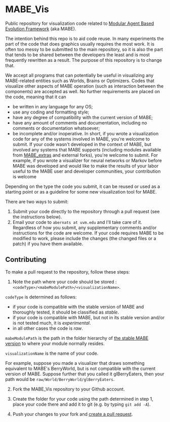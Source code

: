 # MABE_Vis

Public repository for visualization code related to [Modular Agent Based Evolution Framework](https://github.com/Hintzelab/MABE) (aka MABE).

The intention behind this repo is to aid code reuse. In many experiments the part of the code that does graphics usually requires the most work. It is often too messy to be submitted to the main repository, so it is also the part that tends to be shared between the developers the least and is most frequently rewritten as a result. The purpose of this repository is to change that.

We accept all programs that can potentially be useful in visualizing any MABE-related entities such as Worlds, Brains or Optimizers. Codes that visualize other aspects of MABE operation (such as interaction between the components) are accepted as well. No further requirements are placed on the code, meaning that it can
* be written in any language for any OS;
* use any coding and formatting style;
* have any degree of compatibility with the current version of MABE;
* have any amount of comments and documentation, including no comments or documentation whatsoever;
* be incomplete and/or inoperative.
In short, if you wrote a visualization code for any of the systems involved in MABE, you're welcome to submit. If your code wasn't developed in the context of MABE, but involved any systems that MABE supports (including modules available from [MABE_extras](https://github.com/Hintzelab/MABE_extras) and external forks), you're welcome to submit. For example, if you wrote a visualizer for neural networks or Markov before MABE was developed and would like to make the results of your labor useful to the MABE user and developer communities, your contribution is welcome

Depending on the type the code you submit, it can be reused or used as a starting point or as a guideline for some new visualization tool for MABE.

There are two ways to submit:
1. Submit your code directly to the repository through a pull request (see the instructions below).
2. Email your code to `abernats at uvm.edu` and I'll take care of it.
Regardless of how you submit, any supplementary comments and/or instructions for the code are welcome. If your code requires MABE to be modified to work, please include the changes (the changed files or a patch) if you have them available.

## Contributing

To make a pull request to the repository, follow these steps:

1. Note the path where your code should be stored : `<codeType>/<mabeModulePath>/<visualizationName>`.

  `codeType` is determined as follows:
  - if your code is compatible with the stable version of MABE and thoroughly tested, it should be classified as *stable*.
  - if your code is compatible with MABE, but not in its stable version and/or is not tested much, it is *experimental*.
  - in all other cases the code is *raw*.

  `mabeModulePath` is the path in the folder hierarchy of [the stable MABE version](https://github.com/Hintzelab/MABE) to where your module normally resides.

  `visualizationName` is the name of your code.

  For example, suppose you made a visualizer that draws something equivalent to MABE's BerryWorld, but is not compatible with the current version of MABE. Suppose further that you called it glBerryEaters, then your path would be `raw/World/BerryWorld/glBerryEaters`.

2. Fork the MABE_Vis repository to your Github account.

3. Create the folder for your code using the path determined in step 1, place your code there and add it to git (e.g. by typing `git add -A`).

4. Push your changes to your fork and [create a pull request](https://help.github.com/articles/creating-a-pull-request/).
